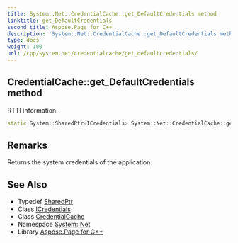 ```yaml
---
title: System::Net::CredentialCache::get_DefaultCredentials method
linktitle: get_DefaultCredentials
second_title: Aspose.Page for C++
description: 'System::Net::CredentialCache::get_DefaultCredentials method. RTTI information in C++.'
type: docs
weight: 100
url: /cpp/system.net/credentialcache/get_defaultcredentials/
---
```

## CredentialCache::get_DefaultCredentials method


RTTI information.

```cpp
static System::SharedPtr<ICredentials> System::Net::CredentialCache::get_DefaultCredentials()
```

## Remarks


Returns the system credentials of the application. 
## See Also

* Typedef [SharedPtr](../../../system/sharedptr/)
* Class [ICredentials](../../icredentials/)
* Class [CredentialCache](../)
* Namespace [System::Net](../../)
* Library [Aspose.Page for C++](../../../)
